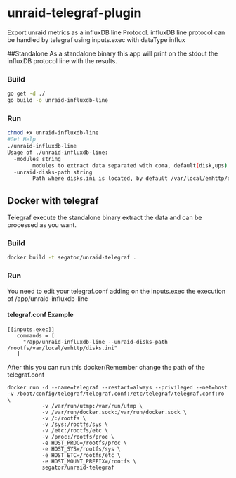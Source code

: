 # unraid-telegraf-plugin
Export unraid metrics as a influxDB line Protocol.
influxDB line protocol can be handled by telegraf using inputs.exec with dataType influx

##Standalone
As a standalone binary this app will print on the stdout the influxDB protocol line with the results.

### Build
```bash
go get -d ./
go build -o unraid-influxdb-line
```

### Run
```bash
chmod +x unraid-influxdb-line
#Get Help
./unraid-influxdb-line
Usage of ./unraid-influxdb-line:
  -modules string
        modules to extract data separated with coma, default(disk,ups)  available disk,ups (default "disk,ups")
  -unraid-disks-path string
        Path where disks.ini is located, by default /var/local/emhttp/disks.ini (default "/var/local/emhttp/disks.ini")
```

## Docker with telegraf
Telegraf execute the standalone binary extract the data and can be processed as you want.
### Build
```bash
docker build -t segator/unraid-telegraf .
```

### Run
You need to edit your telegraf.conf adding on the inputs.exec the execution of /app/unraid-influxdb-line
#### telegraf.conf Example
```
[[inputs.exec]]
   commands = [
     "/app/unraid-influxdb-line --unraid-disks-path /rootfs/var/local/emhttp/disks.ini"
   ]
```

After this you can run this docker(Remember change the path of the telegraf.conf
```
docker run -d --name=telegraf --restart=always --privileged --net=host -v /boot/config/telegraf/telegraf.conf:/etc/telegraf/telegraf.conf:ro \
           -v /var/run/utmp:/var/run/utmp \
           -v /var/run/docker.sock:/var/run/docker.sock \
           -v /:/rootfs \
           -v /sys:/rootfs/sys \
           -v /etc:/rootfs/etc \
           -v /proc:/rootfs/proc \
           -e HOST_PROC=/rootfs/proc \
           -e HOST_SYS=/rootfs/sys \
           -e HOST_ETC=/rootfs/etc \
           -e HOST_MOUNT_PREFIX=/rootfs \
           segator/unraid-telegraf
```
